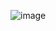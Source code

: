 ![image](https://user-images.githubusercontent.com/57669899/161963376-2a26d9d2-d2e6-45d3-a795-f7618b7af42b.png)
